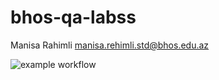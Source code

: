 # bhos-qa-labss
Manisa Rahimli
manisa.rehimli.std@bhos.edu.az

![example workflow](https://github.com/manisarahimli/bhos-qa-labss/actions/workflows/gradle.yml/badge.svg)
